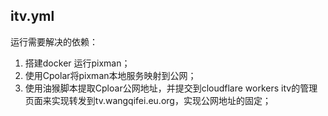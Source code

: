 ## itv.yml
运行需要解决的依赖：
  1. 搭建docker 运行pixman；
  2. 使用Cpolar将pixman本地服务映射到公网；
  3. 使用油猴脚本提取Cploar公网地址，并提交到cloudflare workers itv的管理页面来实现转发到tv.wangqifei.eu.org，实现公网地址的固定；

  
  
